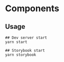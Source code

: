 # Components

## Usage

```shell script
## Dev server start
yarn start

## Storybook start
yarn storybook

```
